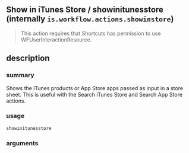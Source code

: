 
## Show in iTunes Store / showinitunesstore (internally `is.workflow.actions.showinstore`)


> This action requires that Shortcuts has permission to use WFUserInteractionResource.


## description
### summary
Shows the iTunes products or App Store apps passed as input in a store sheet. This is useful with the Search iTunes Store and Search App Store actions.


### usage
`showinitunesstore `

### arguments


